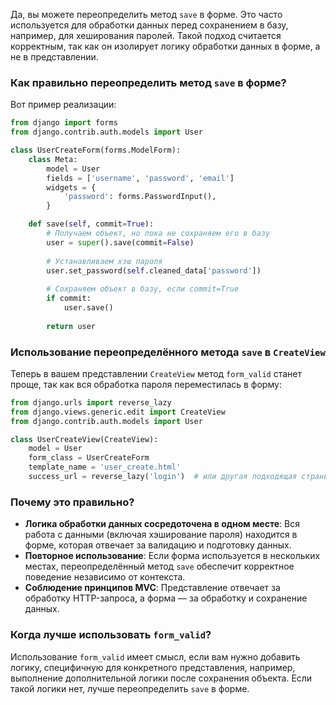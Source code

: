 Да, вы можете переопределить метод `save` в форме. Это часто используется для обработки данных перед сохранением в базу, например, для хеширования паролей. Такой подход считается корректным, так как он изолирует логику обработки данных в форме, а не в представлении. 

### Как правильно переопределить метод `save` в форме?
Вот пример реализации:

```python
from django import forms
from django.contrib.auth.models import User

class UserCreateForm(forms.ModelForm):
    class Meta:
        model = User
        fields = ['username', 'password', 'email']
        widgets = {
            'password': forms.PasswordInput(),
        }

    def save(self, commit=True):
        # Получаем объект, но пока не сохраняем его в базу
        user = super().save(commit=False)
        
        # Устанавливаем хэш пароля
        user.set_password(self.cleaned_data['password'])
        
        # Сохраняем объект в базу, если commit=True
        if commit:
            user.save()
        
        return user
```

### Использование переопределённого метода `save` в `CreateView`
Теперь в вашем представлении `CreateView` метод `form_valid` станет проще, так как вся обработка пароля переместилась в форму:

```python
from django.urls import reverse_lazy
from django.views.generic.edit import CreateView
from django.contrib.auth.models import User

class UserCreateView(CreateView):
    model = User
    form_class = UserCreateForm
    template_name = 'user_create.html'
    success_url = reverse_lazy('login')  # или другая подходящая страница
```

### Почему это правильно?
- **Логика обработки данных сосредоточена в одном месте**: Вся работа с данными (включая хэширование пароля) находится в форме, которая отвечает за валидацию и подготовку данных.
- **Повторное использование**: Если форма используется в нескольких местах, переопределённый метод `save` обеспечит корректное поведение независимо от контекста.
- **Соблюдение принципов MVC**: Представление отвечает за обработку HTTP-запроса, а форма — за обработку и сохранение данных.

### Когда лучше использовать `form_valid`?
Использование `form_valid` имеет смысл, если вам нужно добавить логику, специфичную для конкретного представления, например, выполнение дополнительной логики после сохранения объекта. Если такой логики нет, лучше переопределить `save` в форме.
